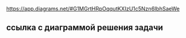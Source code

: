 https://app.diagrams.net/#G1MGrtHRpOqqutKXIzU1c5Nzn6IbhSaeWe

## ссылка с диаграммой решения задачи

